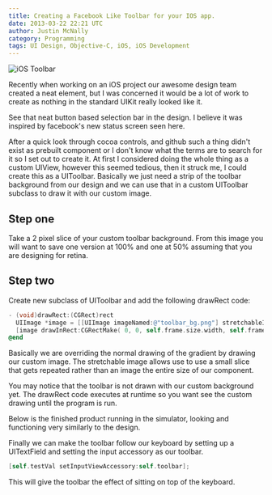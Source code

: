 ```yaml
---
title: Creating a Facebook Like Toolbar for your IOS app.
date: 2013-03-22 22:21 UTC
author: Justin McNally
category: Programming
tags: UI Design, Objective-C, iOS, iOS Development
---
```


![iOS Toolbar](http://cl.ly/ZhwB/Screen_Shot_2013-03-22_at_12.20.59_PM.png)

Recently when working on an iOS project our awesome design team created a neat element, but I was concerned it would be a lot of work to create as nothing in the standard UIKit really looked like it.

See that neat button based selection bar in the design. I believe it was inspired by facebook's new status screen seen here.

After a quick look through cocoa controls, and github such a thing didn't exist as prebuilt component or I don't know what the terms are to search for it so I set out to create it. At first I considered doing the whole thing as a custom UIView, however this seemed tedious, then it struck me, I could create this as a UIToolbar. Basically we just need a strip of the toolbar background from our design and we can use that in a custom UIToolbar subclass to draw it with our custom image.

## Step one 

Take a 2 pixel slice of your custom toolbar background. From this image you will want to save one version at 100% and one at 50% assuming that you are designing for retina.

## Step two

Create new subclass of UIToolbar and add the following drawRect code:

```objectivec
- (void)drawRect:(CGRect)rect
  UIImage *image = [[UIImage imageNamed:@"toolbar_bg.png"] stretchableImageWithLeftCapWidth:1 topCapHeight:0];
  [image drawInRect:CGRectMake( 0, 0, self.frame.size.width, self.frame.size.height )];
@end
```

Basically we are overriding the normal drawing of the gradient by drawing our custom image. The stretchable image allows use to use a small slice that gets repeated rather than an image the entire size of our component.

You may notice that the toolbar is not drawn with our custom background yet. The drawRect code executes at runtime so you want see the custom drawing until the program is run.

Below is the finished product running in the simulator, looking and functioning very similarly to the design.

Finally we can make the toolbar follow our keyboard by setting up a UITextField and setting the input accessory as our toolbar.

```objectivec
[self.testVal setInputViewAccessory:self.toolbar];
```

This will give the toolbar the effect of sitting on top of the keyboard.